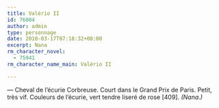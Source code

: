 ```yaml
---
title: Valério II
id: 76004
author: admin
type: personnage
date: 2010-03-17T07:18:32+00:00
excerpt: Nana
rm_character_novel:
  - 75941
rm_character_name_main: Valério II

---
```

— Cheval de l&rsquo;écurie Corbreuse. Court dans le Grand Prix de Paris. Petit, très vif. Couleurs de l&rsquo;écurie, vert tendre liseré de rose [409]. _(Nana.)_